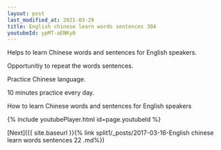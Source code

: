 ```yaml
---
layout: post
last_modified_at: 2021-03-29
title: English chinese learn words sentences 304 
youtubeId: ypMT-aENKy0
---
```

 
 
Helps to learn Chinese words and sentences for English speakers.

Opportunitiy to repeat the words sentences. 

Practice Chinese language. 
 
10 minutes practice every day. 
 
How to learn Chinese words and sentences for English speakers 
 
{% include youtubePlayer.html id=page.youtubeId %}
 
 
[Next]({{ site.baseurl }}{% link  split1/_posts/2017-03-16-English chinese learn words sentences 22 .md%})
 
